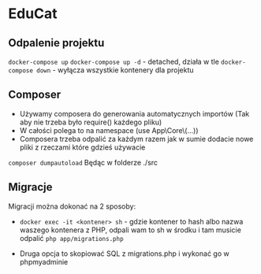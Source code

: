 # EduCat

## Odpalenie projektu

`docker-compose up`
`docker-compose up -d` - detached, działa w tle
`docker-compose down` - wyłącza wszystkie kontenery dla projektu

## Composer

- Używamy composera do generowania automatycznych importów (Tak aby nie trzeba było require() każdego pliku)
- W całości polega to na namespace (use App\Core\\(...))
- Composera trzeba odpalić za każdym razem jak w sumie dodacie nowe pliki z rzeczami które gdzieś używacie

`composer dumpautoload` Będąc w folderze ./src

## Migracje

Migracji można dokonać na 2 sposoby:

- `docker exec -it <kontener> sh` - gdzie kontener to hash albo nazwa waszego kontenera z PHP, odpali wam to sh w środku i tam musicie odpalić `php app/migrations.php`

- Druga opcja to skopiować SQL z migrations.php i wykonać go w phpmyadminie
